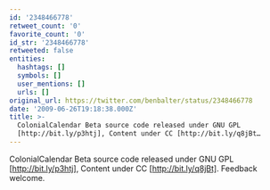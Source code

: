 ```yaml
---
id: '2348466778'
retweet_count: '0'
favorite_count: '0'
id_str: '2348466778'
retweeted: false
entities:
  hashtags: []
  symbols: []
  user_mentions: []
  urls: []
original_url: https://twitter.com/benbalter/status/2348466778
date: '2009-06-26T19:18:38.000Z'
title: >-
  ColonialCalendar Beta source code released under GNU GPL
  [http://bit.ly/p3htj], Content under CC [http://bit.ly/q8jBt…
---
```


ColonialCalendar Beta source code released under GNU GPL [http://bit.ly/p3htj], Content under CC [http://bit.ly/q8jBt]. Feedback welcome.